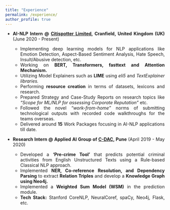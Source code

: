 ```yaml
---
title: "Experience"
permalink: /experience/
author_profile: true
---
```

<div style="text-align: justify">
  
- <b>AI-NLP Intern @ <a href="http://citispotter.com/"> Citispotter Limited</a>, Cranfield, United Kingdom (UK)</b> (June 2020 - Present)       
  
  - Implementing deep learning models for NLP applications like Emotion Detection, Aspect-Based Sentiment Analysis, Hate Speech, Insult/Abusive detection, etc.
  - Working on **BERT, Transformers, fasttext and Attention Mechanism.** 
  - Utilizing Model Explainers such as **LIME** using *eli5* and *TextExplainer libraries.*
  - Performing **resource creation** in terms of datasets, lexicons and research.
  - Prepared Strategy and Case-Study Reports on research topics like *“Scope for ML/NLP for assessing Corporate Reputation”* etc.
  - Followed the novel *“work-from-home”* norms of submitting technological outputs with recorded code walkthroughs for the teams overseas.
  - Delivered around **15** Work Packages focusing in AI-NLP applications till date.
  
- <b>Research Intern @ Applied AI Group of <a href="https://www.cdac.in/">C-DAC</a>, Pune </b>            (April 2019 - May 2020)

  - Developed a **‘Pre-crime Tool’** that predicts potential criminal activities from English Unstructured Texts using a Rule-based Classical NLP approach. 
  - Implemented **NER, Co-reference Resolution, and Dependency Parsing** to extract **Relation Triples** and develop a **Knowledge Graph using Neo4j.**
  - Implemented a **Weighted Sum Model (WSM)** in the prediction module.
  - **Tech Stack:** Stanford CoreNLP, NeuralCoref, spaCy, Neo4j, Flask, etc. 
</div>
  
